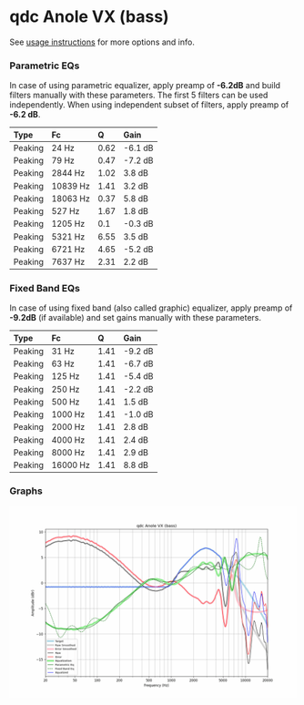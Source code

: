 # qdc Anole VX (bass)
See [usage instructions](https://github.com/jaakkopasanen/AutoEq#usage) for more options and info.

### Parametric EQs
In case of using parametric equalizer, apply preamp of **-6.2dB** and build filters manually
with these parameters. The first 5 filters can be used independently.
When using independent subset of filters, apply preamp of **-6.2 dB**.

| Type    | Fc       |    Q | Gain    |
|:--------|:---------|:-----|:--------|
| Peaking | 24 Hz    | 0.62 | -6.1 dB |
| Peaking | 79 Hz    | 0.47 | -7.2 dB |
| Peaking | 2844 Hz  | 1.02 | 3.8 dB  |
| Peaking | 10839 Hz | 1.41 | 3.2 dB  |
| Peaking | 18063 Hz | 0.37 | 5.8 dB  |
| Peaking | 527 Hz   | 1.67 | 1.8 dB  |
| Peaking | 1205 Hz  | 0.1  | -0.3 dB |
| Peaking | 5321 Hz  | 6.55 | 3.5 dB  |
| Peaking | 6721 Hz  | 4.65 | -5.2 dB |
| Peaking | 7637 Hz  | 2.31 | 2.2 dB  |

### Fixed Band EQs
In case of using fixed band (also called graphic) equalizer, apply preamp of **-9.2dB**
(if available) and set gains manually with these parameters.

| Type    | Fc       |    Q | Gain    |
|:--------|:---------|:-----|:--------|
| Peaking | 31 Hz    | 1.41 | -9.2 dB |
| Peaking | 63 Hz    | 1.41 | -6.7 dB |
| Peaking | 125 Hz   | 1.41 | -5.4 dB |
| Peaking | 250 Hz   | 1.41 | -2.2 dB |
| Peaking | 500 Hz   | 1.41 | 1.5 dB  |
| Peaking | 1000 Hz  | 1.41 | -1.0 dB |
| Peaking | 2000 Hz  | 1.41 | 2.8 dB  |
| Peaking | 4000 Hz  | 1.41 | 2.4 dB  |
| Peaking | 8000 Hz  | 1.41 | 2.9 dB  |
| Peaking | 16000 Hz | 1.41 | 8.8 dB  |

### Graphs
![](./qdc%20Anole%20VX%20(bass).png)